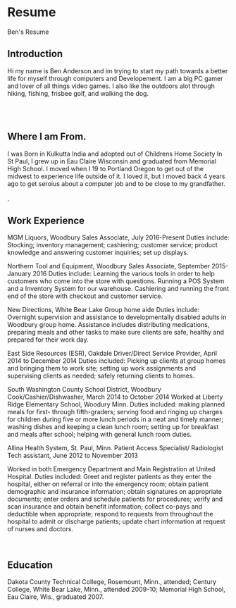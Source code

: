 # Resume
Ben's Resume

</html>
<head>
</head>
<body>
  <section class="Introdcution-section">
    <h1>Introduction<br></h1>
  <p>Hi my name is Ben Anderson and im trying to start my path towards a better life for myself through computers and Developement. I am a big PC gamer and lover of all things video games. I also like the outdoors alot through hiking, fishing, frisbee golf, and walking the dog.</p>
    <br>
    <br>
    <p></p> 
</section> 
  <section class="location-section">
  <h1>Where I am From. </h1>
  <p>I was Born in Kulkutta India and adopted out of Childrens Home Society In St Paul, I grew up in Eau Claire Wisconsin and graduated from Memorial High School. I moved when I 19 to Portland Oregon to get out of the midwest to experience life outside of it. I loved it, but I moved back 4 years ago to get seroius about a computer job and to be close to my grandfather.
  <br>
  <br>
  .</p>
</section>
      <section class="Work-section">
      <h1> Work Experience </h1>
   <p> MGM Liquors, Woodbury Sales Associate, July 2016-Present 
     Duties include: Stocking; inventory management; cashiering; customer service; product knowledge and answering customer inquiries; set up displays.</p>  
        <p>Northern Tool and Equipment, Woodbury Sales Associate, September 2015- January 2016
          Duties include: Learning the various tools in order to help customers who come into the store with questions. Running a POS System and a Inventory System for our warehouse. Cashiering and running the front end of the store with checkout and customer service. </p>
        <p>New Directions, White Bear Lake Group home aide
          Duties include: Overnight supervision and assistance to developmentally disabled adults in Woodbury group home. Assistance includes distributing medications, preparing meals and other tasks to make sure clients are safe, healthy and prepared for their work day. </p>
        <p>East Side Resources (ESR), Oakdale Driver/Direct Service Provider, April 2014 to December 2014
          Duties included: Picking up clients at group homes and bringing them to work site; setting up work assignments and supervising clients as needed; safely returning clients to homes. 
          <p>South Washington County School District, Woodbury Cook/Cashier/Dishwasher, March 2014 to October 2014
             Worked at Liberty Ridge Elementary School, Woodury Minn. Duties included: making planned meals for first- through fifth-graders; serving food and ringing up charges for children during five or more lunch periods in a neat and timely manner; washing dishes and keeping a clean lunch room; setting up for breakfast and meals after school; helping with general lunch room duties.
            <p>Allina Health System, St. Paul, Minn.
              Patient Access Specialist/ Radiologist Tech assistant, June 2012 to November 2013

Worked in both Emergency Department and Main Registration at United Hospital. Duties included: Greet and register patients as they enter the hospital, either on referral or into the emergency room; obtain patient demographic and insurance information; obtain signatures on appropriate documents; enter orders and schedule patients for procedures; verify and scan insurance and obtain benefit information; collect co-pays and deductible when appropriate; respond to requests from throughout the hospital to admit or discharge patients; update chart information at request of nurses and doctors.  </p>
           <section>   
           <h2>Education</h2>
   <p>Dakota County Technical College, Rosemount, Minn., attended; Century College, White Bear Lake, Minn., attended 2009-10; Memorial High School, Eau Claire, Wis., graduated 2007. </p>
  
</body>
</html>
